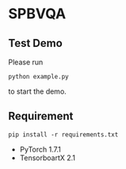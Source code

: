 # SPBVQA
## Test Demo
Please run  
```
python example.py
```  
to start the demo.


## Requirement
```
pip install -r requirements.txt
```
- PyTorch 1.7.1
- TensorboartX 2.1
